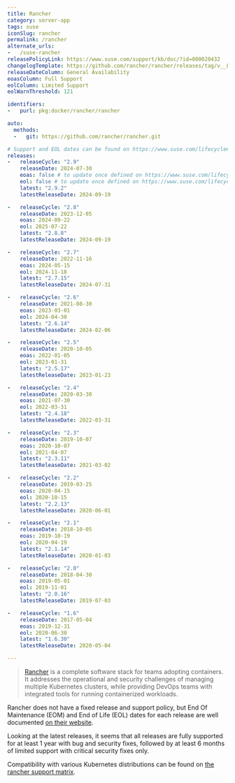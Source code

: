 ```yaml
---
title: Rancher
category: server-app
tags: suse
iconSlug: rancher
permalink: /rancher
alternate_urls:
-   /suse-rancher
releasePolicyLink: https://www.suse.com/support/kb/doc/?id=000020432
changelogTemplate: https://github.com/rancher/rancher/releases/tag/v__LATEST__
releaseDateColumn: General Availability
eoasColumn: Full Support
eolColumn: Limited Support
eolWarnThreshold: 121

identifiers:
-   purl: pkg:docker/rancher/rancher

auto:
  methods:
  -   git: https://github.com/rancher/rancher.git

# Support and EOL dates can be found on https://www.suse.com/lifecycle#rancher
releases:
-   releaseCycle: "2.9"
    releaseDate: 2024-07-30
    eoas: false # to update once defined on https://www.suse.com/lifecycle#rancher
    eol: false # to update once defined on https://www.suse.com/lifecycle#rancher
    latest: "2.9.2"
    latestReleaseDate: 2024-09-19

-   releaseCycle: "2.8"
    releaseDate: 2023-12-05
    eoas: 2024-09-22
    eol: 2025-07-22
    latest: "2.8.8"
    latestReleaseDate: 2024-09-19

-   releaseCycle: "2.7"
    releaseDate: 2022-11-16
    eoas: 2024-05-15
    eol: 2024-11-18
    latest: "2.7.15"
    latestReleaseDate: 2024-07-31

-   releaseCycle: "2.6"
    releaseDate: 2021-08-30
    eoas: 2023-03-01
    eol: 2024-04-30
    latest: "2.6.14"
    latestReleaseDate: 2024-02-06

-   releaseCycle: "2.5"
    releaseDate: 2020-10-05
    eoas: 2022-01-05
    eol: 2023-01-31
    latest: "2.5.17"
    latestReleaseDate: 2023-01-23

-   releaseCycle: "2.4"
    releaseDate: 2020-03-30
    eoas: 2021-07-30
    eol: 2022-03-31
    latest: "2.4.18"
    latestReleaseDate: 2022-03-31

-   releaseCycle: "2.3"
    releaseDate: 2019-10-07
    eoas: 2020-10-07
    eol: 2021-04-07
    latest: "2.3.11"
    latestReleaseDate: 2021-03-02

-   releaseCycle: "2.2"
    releaseDate: 2019-03-25
    eoas: 2020-04-15
    eol: 2020-10-15
    latest: "2.2.13"
    latestReleaseDate: 2020-06-01

-   releaseCycle: "2.1"
    releaseDate: 2018-10-05
    eoas: 2019-10-19
    eol: 2020-04-19
    latest: "2.1.14"
    latestReleaseDate: 2020-01-03

-   releaseCycle: "2.0"
    releaseDate: 2018-04-30
    eoas: 2019-05-01
    eol: 2019-11-01
    latest: "2.0.16"
    latestReleaseDate: 2019-07-03

-   releaseCycle: "1.6"
    releaseDate: 2017-05-04
    eoas: 2019-12-31
    eol: 2020-06-30
    latest: "1.6.30"
    latestReleaseDate: 2020-05-04

---
```


> [Rancher](https://www.rancher.com/) is a complete software stack for teams adopting containers.
> It addresses the operational and security challenges of managing multiple Kubernetes clusters,
> while providing DevOps teams with integrated tools for running containerized workloads.

Rancher does not have a fixed release and support policy, but End Of Maintenance (EOM) and End of
Life (EOL) dates for each release are well documented [on their website](https://www.suse.com/lifecycle#rancher).

Looking at the latest releases, it seems that all releases are fully supported for at least 1 year
with bug and security fixes, followed by at least 6 months of limited support with critical
security fixes only.

Compatibility with various Kubernetes distributions can be found on [the rancher support matrix](https://www.suse.com/suse-rancher/support-matrix/all-supported-versions/).
